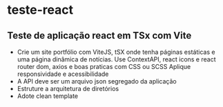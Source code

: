 # teste-react
## Teste de aplicação react em TSx com Vite
- Crie um site portfólio com ViteJS, tSX onde tenha páginas estáticas e uma página dinâmica de notícias. Use ContextAPI, react icons e react router dom, axios e boas praticas com CSS ou SCSS
  Aplique responsividade e acessibilidade
- A API deve ser um arquivo json segregado da aplicação
- Estruture a arquitetura de diretórios
- Adote clean template
